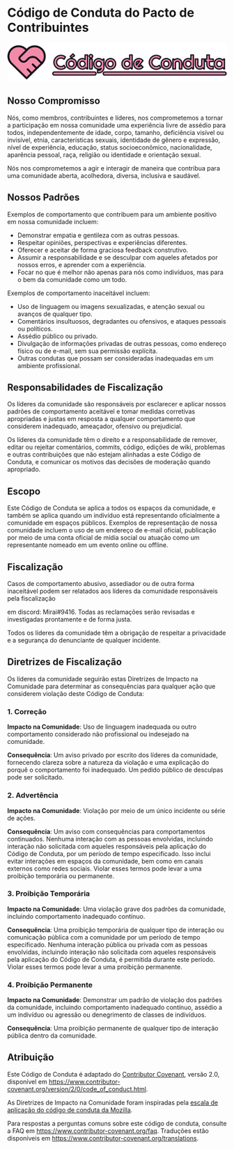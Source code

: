 # Código de Conduta do Pacto de Contribuintes

![Logotipo do Código de Conduta](./assets/meta/images/Headers/CodeOfConduct_BR.svg)

## Nosso Compromisso

Nós, como membros, contribuintes e líderes, nos comprometemos a tornar a participação em nossa
comunidade uma experiência livre de assédio para todos, independentemente de idade, corpo,
tamanho, deficiência visível ou invisível, etnia, características sexuais, identidade de gênero
e expressão, nível de experiência, educação, status socioeconômico,
nacionalidade, aparência pessoal, raça, religião ou identidade e orientação sexual.

Nós nos comprometemos a agir e interagir de maneira que contribua para uma comunidade aberta, acolhedora,
diversa, inclusiva e saudável.

## Nossos Padrões

Exemplos de comportamento que contribuem para um ambiente positivo em nossa
comunidade incluem:

* Demonstrar empatia e gentileza com as outras pessoas.
* Respeitar opiniões, perspectivas e experiências diferentes.
* Oferecer e aceitar de forma graciosa feedback construtivo.
* Assumir a responsabilidade e se desculpar com aqueles afetados por nossos erros,
  e aprender com a experiência.
* Focar no que é melhor não apenas para nós como indivíduos, mas para o
  bem da comunidade como um todo.

Exemplos de comportamento inaceitável incluem:

* Uso de linguagem ou imagens sexualizadas, e atenção sexual ou
  avanços de qualquer tipo.
* Comentários insultuosos, degradantes ou ofensivos, e ataques pessoais ou políticos.
* Assédio público ou privado.
* Divulgação de informações privadas de outras pessoas, como endereço físico ou de e-mail,
  sem sua permissão explícita.
* Outras condutas que possam ser consideradas inadequadas em um
  ambiente profissional.

## Responsabilidades de Fiscalização

Os líderes da comunidade são responsáveis por esclarecer e aplicar nossos padrões de
comportamento aceitável e tomar medidas corretivas apropriadas e justas em
resposta a qualquer comportamento que considerem inadequado, ameaçador, ofensivo
ou prejudicial.

Os líderes da comunidade têm o direito e a responsabilidade de remover, editar ou rejeitar
comentários, commits, código, edições de wiki, problemas e outras contribuições que não
estejam alinhadas a este Código de Conduta, e comunicar os motivos das decisões de moderação
quando apropriado.

## Escopo

Este Código de Conduta se aplica a todos os espaços da comunidade, e também se aplica quando
um indivíduo está representando oficialmente a comunidade em espaços públicos.
Exemplos de representação de nossa comunidade incluem o uso de um endereço de e-mail oficial,
publicação por meio de uma conta oficial de mídia social ou atuação como um representante
nomeado em um evento online ou offline.

## Fiscalização

Casos de comportamento abusivo, assediador ou de outra forma inaceitável podem ser
relatados aos líderes da comunidade responsáveis pela fiscalização

 em
discord: Mirai#9416.
Todas as reclamações serão revisadas e investigadas prontamente e de forma justa.

Todos os líderes da comunidade têm a obrigação de respeitar a privacidade e a segurança do
denunciante de qualquer incidente.

## Diretrizes de Fiscalização

Os líderes da comunidade seguirão estas Diretrizes de Impacto na Comunidade para determinar
as consequências para qualquer ação que considerem violação deste Código de Conduta:

### 1. Correção

**Impacto na Comunidade**: Uso de linguagem inadequada ou outro comportamento considerado
não profissional ou indesejado na comunidade.

**Consequência**: Um aviso privado por escrito dos líderes da comunidade, fornecendo
clareza sobre a natureza da violação e uma explicação do porquê o
comportamento foi inadequado. Um pedido público de desculpas pode ser solicitado.

### 2. Advertência

**Impacto na Comunidade**: Violação por meio de um único incidente ou série
de ações.

**Consequência**: Um aviso com consequências para comportamentos continuados. Nenhuma
interação com as pessoas envolvidas, incluindo interação não solicitada com
aqueles responsáveis pela aplicação do Código de Conduta, por um período de tempo especificado. Isso
inclui evitar interações em espaços da comunidade, bem como em canais externos
como redes sociais. Violar esses termos pode levar a uma proibição temporária ou
permanente.

### 3. Proibição Temporária

**Impacto na Comunidade**: Uma violação grave dos padrões da comunidade, incluindo
comportamento inadequado contínuo.

**Consequência**: Uma proibição temporária de qualquer tipo de interação ou
comunicação pública com a comunidade por um período de tempo especificado. Nenhuma interação pública ou
privada com as pessoas envolvidas, incluindo interação não solicitada
com aqueles responsáveis pela aplicação do Código de Conduta, é permitida durante este período.
Violar esses termos pode levar a uma proibição permanente.

### 4. Proibição Permanente

**Impacto na Comunidade**: Demonstrar um padrão de violação dos padrões da comunidade,
incluindo comportamento inadequado contínuo, assédio a um
indivíduo ou agressão ou denegrimento de classes de indivíduos.

**Consequência**: Uma proibição permanente de qualquer tipo de interação pública dentro
da comunidade.

## Atribuição

Este Código de Conduta é adaptado do [Contributor Covenant][homepage],
versão 2.0, disponível em
<https://www.contributor-covenant.org/version/2/0/code_of_conduct.html>.

As Diretrizes de Impacto na Comunidade foram inspiradas pela [escala de aplicação do código de conduta da Mozilla](https://github.com/mozilla/diversity).

[homepage]: https://www.contributor-covenant.org

Para respostas a perguntas comuns sobre este código de conduta, consulte a FAQ em
<https://www.contributor-covenant.org/faq>. Traduções estão disponíveis em
<https://www.contributor-covenant.org/translations>.
